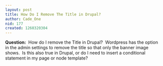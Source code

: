 ```yaml
---
layout: post
title: How Do I Remove The Title in Drupal?
author: Cade_One
nid: 177
created: 1260320304
---
```

<p>
	<strong>Question:</strong>&nbsp; How do I remove the Title in Drupal?&nbsp; Wordpress has the option in the admin settings to remove the title so that only the banner image shows.&nbsp; Is this also true in Drupal, or do I need to insert a conditional statement in my page or node template?</p>
